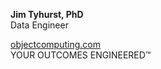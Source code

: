 **Jim Tyhurst, PhD**  
Data Engineer  

[objectcomputing.com](https://objectcomputing.com)  
YOUR OUTCOMES ENGINEERED™
